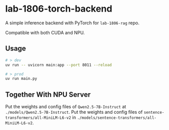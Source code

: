 # lab-1806-torch-backend

A simple inference backend with PyTorch for `lab-1806-rag` repo.

Compatible with both CUDA and NPU.

## Usage

```bash
# > dev
uv run -- uvicorn main:app --port 8011 --reload

# > prod
uv run main.py
```

## Together With NPU Server

Put the weights and config files of `Qwen2.5-7B-Instruct` at `./models/Qwen2.5-7B-Instruct`.
Put the weights and config files of `sentence-transformers/all-MiniLM-L6-v2` in `./models/sentence-transformers/all-MiniLM-L6-v2`.
